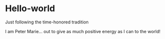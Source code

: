 # Hello-world
Just following the time-honored tradition

I am Peter Marie... out to give as much positive energy as I can to the world!

